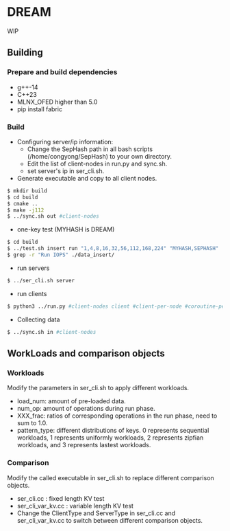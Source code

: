 # DREAM
WIP

## Building

### Prepare and build dependencies

- g++-14
- C++23
- MLNX_OFED higher than 5.0
- pip install fabric

### Build

- Configuring server/ip information:
    - Change the SepHash path in all bash scripts (/home/congyong/SepHash) to your own directory.
    - Edit the list of client-nodes in run.py and sync.sh.
    - set server's ip in ser_cli.sh.
- Generate executable and copy to all client nodes.

```bash
$ mkdir build 
$ cd build
$ cmake ..
$ make -j112
$ ../sync.sh out #client-nodes
```

- one-key test (MYHASH is DREAM)

```bash
$ cd build
$ ../test.sh insert run "1,4,8,16,32,56,112,168,224" "MYHASH,SEPHASH"
$ grep -r "Run IOPS" ./data_insert/
```

- run servers

```bash
$ ../ser_cli.sh server
```

- run clients

```bash
$ python3 ../run.py #client-nodes client #client-per-node #coroutine-per-client
```

- Collecting data

```bash
$ ../sync.sh in #client-nodes
```

## WorkLoads and comparison objects

### Workloads

Modify the parameters in ser_cli.sh to apply different workloads. 
- load_num: amount of pre-loaded data.
- num_op: amount of operations during run phase.
- XXX_frac: ratios of corresponding operations in the run phase, need to sum to 1.0.
- pattern_type: different distributions of keys. 0 represents sequential workloads, 1 represents uniformly workloads, 2 represents zipfian workloads, and 3 represents lastest workloads.

### Comparison
Modify the called executable in ser_cli.sh to replace different comparison objects.
- ser_cli.cc : fixed length KV test
- ser_cli_var_kv.cc : variable length KV test
- Change the ClientType and ServerType in ser_cli.cc and ser_cli_var_kv.cc to switch between different comparison objects.
